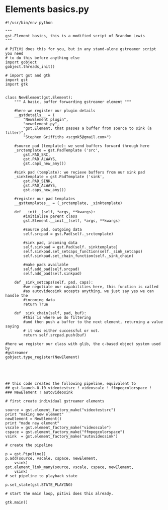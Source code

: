 # Elements basics.py

    #!/usr/bin/env python

    """
    gst.Element basics, this is a modified script of Brandon Lewis
    """

    # PiTiVi does this for you, but in any stand-alone gstreamer script you need
    # to do this before anything else
    import gobject
    gobject.threads_init()

    # import gst and gtk
    import gst
    import gtk


    class NewElement(gst.Element):
        """ A basic, buffer forwarding gstreamer element """

        #here we register our plugin details
        __gstdetails__ = (
            "NewElement plugin",
            "newelement.py",
            "gst.Element, that passes a buffer from source to sink (a filter)",
            "Stephen Griffiths <scgmk5@gmail.com>")

        #source pad (template): we send buffers forward through here
        _srctemplate = gst.PadTemplate ('src',
            gst.PAD_SRC,
            gst.PAD_ALWAYS,
            gst.caps_new_any())

        #sink pad (template): we recieve buffers from our sink pad
        _sinktemplate = gst.PadTemplate ('sink',
            gst.PAD_SINK,
            gst.PAD_ALWAYS,
            gst.caps_new_any())

        #register our pad templates
        __gsttemplates__ = (_srctemplate, _sinktemplate)

        def __init__(self, *args, **kwargs):
            #initialise parent class
            gst.Element.__init__(self, *args, **kwargs)

            #source pad, outgoing data
            self.srcpad = gst.Pad(self._srctemplate)

            #sink pad, incoming data
            self.sinkpad = gst.Pad(self._sinktemplate)
            self.sinkpad.set_setcaps_function(self._sink_setcaps)
            self.sinkpad.set_chain_function(self._sink_chain)

            #make pads available
            self.add_pad(self.srcpad)
            self.add_pad(self.sinkpad)

        def _sink_setcaps(self, pad, caps):
            #we negotiate our capabilities here, this function is called
            #as autovideosink accepts anything, we just say yes we can handle the
            #incoming data
            return True

        def _sink_chain(self, pad, buf):
            #this is where we do filtering
            #and then push a buffer to the next element, returning a value saying
            # it was either successful or not.
            return self.srcpad.push(buf)

    #here we register our class with glib, the c-based object system used by
    #gstreamer
    gobject.type_register(NewElement)





    ## this code creates the following pipeline, equivalent to
    ## gst-launch-0.10 videotestsrc ! videoscale ! ffmpegcolorspace !
    ### NewElement ! autovideosink

    # first create individual gstreamer elements

    source = gst.element_factory_make("videotestsrc")
    print "making new element"
    newElement = NewElement()
    print "made new element"
    vscale = gst.element_factory_make("videoscale")
    cspace = gst.element_factory_make("ffmpegcolorspace")
    vsink  = gst.element_factory_make("autovideosink")

    # create the pipeline

    p = gst.Pipeline()
    p.add(source, vscale, cspace, newElement,
        vsink)
    gst.element_link_many(source, vscale, cspace, newElement,
        vsink)
    # set pipeline to playback state

    p.set_state(gst.STATE_PLAYING)

    # start the main loop, pitivi does this already.

    gtk.main()
